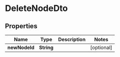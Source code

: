 # DeleteNodeDto

## Properties

| Name          | Type       | Description | Notes      |
| ------------- | ---------- | ----------- | ---------- |
| **newNodeId** | **String** |             | [optional] |
